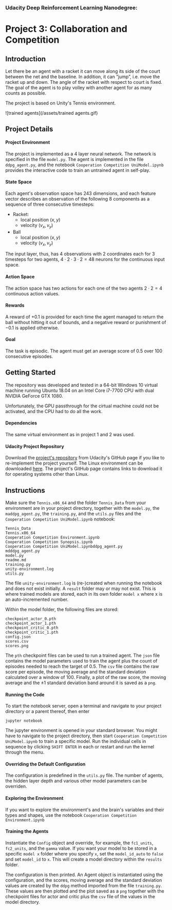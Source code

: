 ### Udacity Deep Reinforcement Learning Nanodegree:

# Project 3: Collaboration and Competition



## Introduction

Let there be an agent with a racket it can move along its side of the court between the net and the baseline. In addition, it can ”jump”, i.e. move the racket up and down. The angle of the racket with respect to court is fixed. The goal of the agent is to play volley with another agent for as many counts as possible. 

The project is based on Unity's Tennis environment.

![trained agents](/assets/trained agents.gif)



## Project Details

#### Project Environment
The project is implemented as a 4 layer neural network. The network is specified in the file `model.py`. The agent is implemented in the file `ddpg_agent.py`, and the notebook `Cooperation Competition UniModel.ipynb` provides the interactive code to train an untrained agent in self-play. 

#### State Space
Each agent's observation space has 243 dimensions, and each feature vector describes an observation of the following 8 components as a sequence of three consecutive timesteps:
- Racket:
  - local position $(x, y)$
  - velocity $(v_x, v_y)$
- Ball
  - local position $(x, y)$
  - velocity $(v_x, v_y)$

The input layer, thus, has 4 observations with 2 coordinates each for 3 timesteps for two agents, $4 \cdot2 \cdot 3 \cdot 2 = 48$ neurons for the continuous input space. 

#### Action Space
The action space has two actions for each one of the two agents $2 \cdot 2 = 4$ continuous action values.

#### Rewards
A reward of $+0.1$ is provided for each time the agent managed to return the ball without hitting it out of bounds, and a negative reward or punishment of $-0.1$ is applied otherwise.

#### Goal
The task is episodic. The agent must get an average score of $0.5$ over 100 consecutive episodes.



## Getting Started
The repository was developed and tested in a 64-bit Windows 10 virtual machine running Ubuntu 18.04 on an Intel Core i7-7700 CPU with dual NVIDIA GeForce GTX 1080.  

Unfortunately, the GPU passthrough for the cirtual machine could not be activated, and the CPU had to do all the work.

#### Dependencies
The same virtual environment as in project 1 and 2 was used.

#### Udacity Project Repository
Download the [project's repository](https://github.com/udacity/deep-reinforcement-learning/tree/master/p3_collab_competl) from Udacity's GitHub page if you like to re-implement the project yourself.
The Linux environment can be downloaded [here](https://s3-us-west-1.amazonaws.com/udacity-drlnd/P3/Tennis/Tennis_Linux.zip). The project's GitHub page contains links to download it for operating systems other than Linux.

## Instructions
Make sure the `Tennis.x86_64` and the folder `Tennis_Data` from your environment are in your project directory, together with the `model.py`,  the `maddpg_agent.py`,  the `training.py`, and the `utils.py` files and the `Cooperation Competition UniModel.ipynb` notebook:
```text
Tennis_Data
Tennis.x86_64
Cooperation Competition Environment.ipynb
Cooperation Competition Synopsis.ipynb
Cooperation Competition UniModel.ipynbddpg_agent.py
mdddpg_agent.py
model.py
readme.md
training.py
unity-environment.log
utils.py
```
The file `unity-environment.log` is (re-)created when running the notebook and does not exist initially.
A `result` folder may or may not exist. This is where trained models are stored, each in its own folder `model x` where x is an auto-incremented number.

Within the model folder, the following files are stored:

```
checkpoint_actor_0.pth
checkpoint_actor_1.pth
checkpoint_critic_0.pth
checkpoint_critic_1.pth
config.json
scores.csv
scores.png
```
The `pth` checkpoint files can be used to run a trained agent. The `json` file contains the model parameters used to train the agent plus the count of episodes needed to reach the target of 0.5. The `csv` file contains the raw score per episode, the moving average and the standard deviation calculated over a window of 100. Finally, a plot of the raw score, the moving average and the $\pm1$ standard deviation band around it is saved as a `png`.


#### Running the Code
To start the notebook server, open a terminal and navigate to your project directory or a parent thereof, then enter
```commandline
jupyter notebook
```
The jupyter environment is opened in your standard browser. You might have to navigate to the project directory, then start `Cooperation Competition UniModel.ipynb` to train a specific model. Run the individual cells in sequence by clicking `SHIFT ENTER` in each or restart and run the kernel through the menu.

#### Overriding the Default Configuration
The configuration is predefined in the `utils.py` file. The number of agents, the hidden layer depth and various other model parameters can be overriden.

#### Exploring the Environment
If you want to explore the environment's and the brain's variables and their types and shapes, use the notebook `Cooperation Competition Environment.ipynb`

#### Training the Agents
Instantiate the `Config` object and override, for example, the `fc1_units`, `fc2_units`, and the `gamma` value.  If you want your model to be stored in a specific `model x` folder where you specify `x`, set the `model_id_auto` to `false` and set `model_id` to `x`. This will create a model directory within the `results` folder.

The configuration is then printed. An Agent object is instantiated using the configuration, and the scores, moving average and the standard deviation values are created by the `ddpg` method imported from the file `training.py`. These values are then plotted and the plot saved as a `png` together with the checkpoint files for actor and critic plus the `csv` file of the values in the model directory. 
